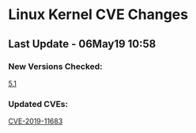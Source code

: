 
# **Linux Kernel CVE Changes**

## Last Update - 06May19 10:58

### **New Versions Checked:**

[5.1](streams/5.1)  


### **Updated CVEs:**

[CVE-2019-11683](cves/CVE-2019-11683)  
